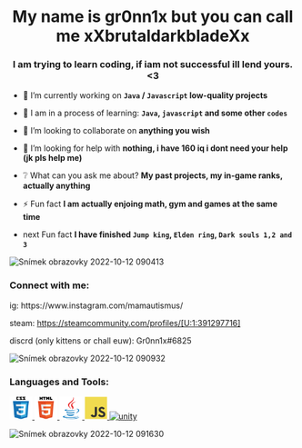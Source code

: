 <h1 align="center">My name is gr0nn1x but you can call me xXbrutaldarkbladeXx</h1>
<h3 align="center">I am trying to learn coding, if iam not successful ill lend yours.<3</h3>

- 🔭 I’m currently working on **`Java` / `Javascript` low-quality projects**

- 🌱 I am in a process of learning: **`Java`, `javascript` and some other `codes`**

- 👯 I’m looking to collaborate on **anything you wish**

- 🤝 I’m looking for help with **nothing, i have 160 iq i dont need your help (jk pls help me)**

- ❔ What can you ask me about? **My past projects, my in-game ranks, actually anything**

- ⚡ Fun fact **I am actually enjoing math, gym and games at the same time**
- next Fun fact **I have finished `Jump king`, `Elden ring`, `Dark souls 1,2 and 3`**
  
  
  
![Snímek obrazovky 2022-10-12 090413](https://user-images.githubusercontent.com/100243642/195272949-e0a22d29-0f0f-4eaa-9bc4-5f507b5ab6f4.png)

  
<h3 align="left">Connect with me:</h3>
ig: https://www.instagram.com/mamautismus/
  
steam: https://steamcommunity.com/profiles/[U:1:391297716] 

discrd (only kittens or chall euw): Gr0nn1x#6825
<p align="left">
</p>

![Snímek obrazovky 2022-10-12 090932](https://user-images.githubusercontent.com/100243642/195273943-ebf67541-8a12-4dfd-b84a-e0145d3cd5ab.png)


<h3 align="left">Languages and Tools:</h3>
<p align="left"> <a href="https://www.w3schools.com/css/" target="_blank" rel="noreferrer"> <img src="https://raw.githubusercontent.com/devicons/devicon/master/icons/css3/css3-original-wordmark.svg" alt="css3" width="40" height="40"/> </a> <a href="https://www.w3.org/html/" target="_blank" rel="noreferrer"> <img src="https://raw.githubusercontent.com/devicons/devicon/master/icons/html5/html5-original-wordmark.svg" alt="html5" width="40" height="40"/> </a> <a href="https://www.java.com" target="_blank" rel="noreferrer"> <img src="https://raw.githubusercontent.com/devicons/devicon/master/icons/java/java-original.svg" alt="java" width="40" height="40"/> </a> <a href="https://developer.mozilla.org/en-US/docs/Web/JavaScript" target="_blank" rel="noreferrer"> <img src="https://raw.githubusercontent.com/devicons/devicon/master/icons/javascript/javascript-original.svg" alt="javascript" width="40" height="40"/> </a> <a href="https://unity.com/" target="_blank" rel="noreferrer"> <img src="https://www.vectorlogo.zone/logos/unity3d/unity3d-icon.svg" alt="unity" width="40" height="40"/> </a> </p>

  
  ![Snímek obrazovky 2022-10-12 091630](https://user-images.githubusercontent.com/100243642/195275322-3103cadd-08d4-47ad-9aee-51c8385b2212.png)
  
  
  
